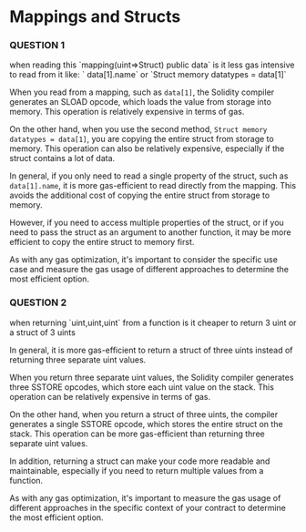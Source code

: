 # Mappings and Structs

### QUESTION 1

when reading this \`mapping(uint=>Struct) public data\` is it less gas intensive to read from it like: \` data\[1].name\` or \`Struct memory datatypes = data\[1]\`

When you read from a mapping, such as `data[1]`, the Solidity compiler generates an SLOAD opcode, which loads the value from storage into memory. This operation is relatively expensive in terms of gas.

On the other hand, when you use the second method, `Struct memory datatypes = data[1]`, you are copying the entire struct from storage to memory. This operation can also be relatively expensive, especially if the struct contains a lot of data.

In general, if you only need to read a single property of the struct, such as `data[1].name`, it is more gas-efficient to read directly from the mapping. This avoids the additional cost of copying the entire struct from storage to memory.

However, if you need to access multiple properties of the struct, or if you need to pass the struct as an argument to another function, it may be more efficient to copy the entire struct to memory first.

As with any gas optimization, it's important to consider the specific use case and measure the gas usage of different approaches to determine the most efficient option.

### QUESTION 2

when returning \`uint,uint,uint\` from a function is it cheaper to return 3 uint or a struct of 3 uints

In general, it is more gas-efficient to return a struct of three uints instead of returning three separate uint values.

When you return three separate uint values, the Solidity compiler generates three SSTORE opcodes, which store each uint value on the stack. This operation can be relatively expensive in terms of gas.

On the other hand, when you return a struct of three uints, the compiler generates a single SSTORE opcode, which stores the entire struct on the stack. This operation can be more gas-efficient than returning three separate uint values.

In addition, returning a struct can make your code more readable and maintainable, especially if you need to return multiple values from a function.

As with any gas optimization, it's important to measure the gas usage of different approaches in the specific context of your contract to determine the most efficient option.
